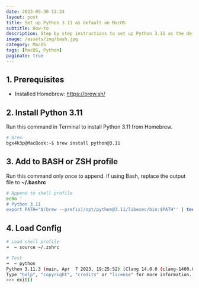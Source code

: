 ```yaml
---
date: 2023-05-30 12:24
layout: post
title: Set up Python 3.11 as default on MacOS
subtitle: How-to
description: Step by step instructions to set up Python 3.11 as the default on MacOS.
image: /assets/img/bash.jpg
category: MacOS
tags: [MacOS, Python]
paginate: true
---
```


## 1. Prerequisites

- Installed Homebrew: <https://brew.sh/>

## 2. Install Python 3.11

Run this command in Terminal to install Python 3.11 from Homebrew.

```bash
# Brew
bgx4k3p@MacBook:~$ brew install python@3.11
```

## 3. Add to BASH or ZSH profile

Run this command only once to append. If using Bash, replace the output file to **~/.bashrc**

```bash
# Append to shell profile
echo '
# Python 3.11
export PATH="$(brew --prefix)/opt/python@3.11/libexec/bin:$PATH"' | tee -a ~/.zshrc
```

## 4. Load Config

```bash
# Load shell profile
➜  ~ source ~/.zshrc

# Test
➜  ~ python
Python 3.11.3 (main, Apr  7 2023, 19:25:52) [Clang 14.0.0 (clang-1400.0.29.202)] on darwin
Type "help", "copyright", "credits" or "license" for more information.
>>> exit()
```
